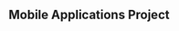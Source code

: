 ## Mobile Applications Project
[](https://camo.githubusercontent.com/6cb1531d181f4159105271fcc080331e62d502df/68747470733a2f2f6d656469612e6c6963646e2e636f6d2f6d70722f6d70722f41414541415141414141414141416b59414141414a4449774d6a41304e7a55794c57566d4e5441744e44686a4e5330354e54686c4c57526c4e32493359545a694d54637a4d412e706e67)